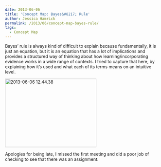 ```yaml
---
date: 2013-06-06
title: 'Concept Map: Bayes&#8217; Rule'
author: Jessica Hamrick
permalink: /2013/06/concept-map-bayes-rule/
tags:
  - Concept Map
---
```

Bayes&#8217; rule is always kind of difficult to explain because fundamentally, it is just an equation, but it is an equation that has a lot of implications and provides a structured way of thinking about how learning/incorporating evidence works in a wide range of contexts. I tried to capture that here, by explaining how it&#8217;s used and what each of its terms means on an intuitive level.

[<img class="alignnone size-medium wp-image-3034" alt="2013-06-06 12.44.38" src="http://teaching.software-carpentry.org/wp-content/uploads/2013/06/2013-06-06-12.44.38-300x225.jpg" width="300" height="225" />][1]

Apologies for being late, I missed the first meeting and did a poor job of checking to see that there was an assignment.

&nbsp;

&nbsp;

 [1]: http://teaching.software-carpentry.org/wp-content/uploads/2013/06/2013-06-06-12.44.38.jpg
